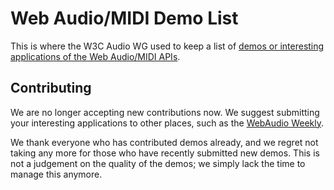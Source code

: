 # Web Audio/MIDI Demo List

This is where the W3C Audio WG used to keep a list of [demos or interesting applications of the Web Audio/MIDI APIs](http://webaudio.github.io/demo-list/).


## Contributing

We are no longer accepting new contributions now.  We suggest submitting your interesting applications to other places, such as the [WebAudio Weekly](http://www.webaudioweekly.com/about/).

We thank everyone who has contributed demos already, and we regret not taking any more for those who have recently submitted new demos.  This is not a judgement on the quality of the demos; we simply lack the time to manage this anymore.
